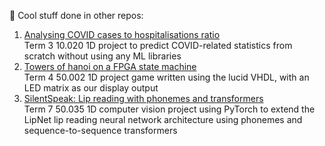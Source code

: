 👯 Cool stuff done in other repos:
1. [Analysing COVID cases to hospitalisations ratio](https://github.com/treemanw1/DDW2D)  
Term 3 10.020 1D project to predict COVID-related statistics from scratch without using any ML libraries
2. [Towers of hanoi on a FPGA state machine](https://github.com/hithfaernith/compstruct1d)  
Term 4 50.002 1D project game written using the lucid VHDL, with an LED matrix as our display output
3. [SilentSpeak: Lip reading with phonemes and transformers](https://huggingface.co/SilentSpeak/torchnet/tree/phonemes)  
Term 7 50.035 1D computer vision project using PyTorch to extend the LipNet lip reading neural network architecture using phonemes and sequence-to-sequence transformers

<!--
**milselarch/milselarch** is a ✨ _special_ ✨ repository because its `README.md` (this file) appears on your GitHub profile.

Here are some ideas to get you started:

- 🔭 I’m currently working on ...
- 🌱 I’m currently learning ...
- 👯 I’m looking to collaborate on ...
- 🤔 I’m looking for help with ...
- 💬 Ask me about ...
- 📫 How to reach me: ...
- 😄 Pronouns: ...
- ⚡ Fun fact: ...
-->
